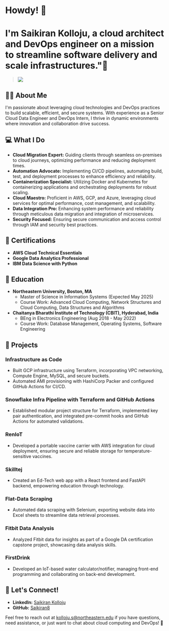 # Howdy! 👋 
# I'm Saikiran Kolloju, a cloud architect and DevOps engineer on a mission to streamline software delivery and scale infrastructures."🚀

> ![](https://komarev.com/ghpvc/?username=Saikiran8&color=blue)

## 🧑‍💻 About Me
I'm passionate about leveraging cloud technologies and DevOps practices to build scalable, efficient, and secure systems. With experience as a Senior Cloud Data Engineer and DevOps Intern, I thrive in dynamic environments where innovation and collaboration drive success.

## 💻 What I Do
- **Cloud Migration Expert:** Guiding clients through seamless on-premises to cloud journeys, optimizing performance and reducing deployment times.
- **Automation Advocate:** Implementing CI/CD pipelines, automating build, test, and deployment processes to enhance efficiency and reliability.
- **Containerization Specialist:** Utilizing Docker and Kubernetes for containerizing applications and orchestrating deployments for robust scaling.
- **Cloud Maestro:** Proficient in AWS, GCP, and Azure, leveraging cloud services for optimal performance, cost management, and scalability.
- **Data Integration Pro:** Enhancing system performance and reliability through meticulous data migration and integration of microservices.
- **Security Focused:** Ensuring secure communication and access control through IAM and security best practices.

## 📰 Certifications
- **AWS Cloud Technical Essentials**
- **Google Data Analytics Professional**
- **IBM Data Science with Python**

## 📖 Education
- **Northeastern University, Boston, MA**
  - Master of Science in Information Systems (Expected May 2025)
  - Course Work: Advanced Cloud Computing, Network Structures and Cloud Computing, Data Structures and Algorithms
- **Chaitanya Bharathi Institute of Technology (CBIT), Hyderabad, India**
  - BEng in Electronics Engineering (Aug 2018 - May 2022)
  - Course Work: Database Management, Operating Systems, Software Engineering

## 🌟 Projects
### Infrastructure as Code
- Built GCP infrastructure using Terraform, incorporating VPC networking, Compute Engine, MySQL, and secure buckets.
- Automated AMI provisioning with HashiCorp Packer and configured GitHub Actions for CI/CD.

### Snowflake Infra Pipeline with Terraform and GitHub Actions
- Established modular project structure for Terraform, implemented key pair authentication, and integrated pre-commit hooks and GitHub Actions for automated validations.

### RenIoT
- Developed a portable vaccine carrier with AWS integration for cloud deployment, ensuring secure and reliable storage for temperature-sensitive vaccines.

### Skilltej
- Created an Ed-Tech web app with a React frontend and FastAPI backend, empowering education through technology.

### Flat-Data Scraping
- Automated data scraping with Selenium, exporting website data into Excel sheets to streamline data retrieval processes.

### Fitbit Data Analysis
- Analyzed Fitbit data for insights as part of a Google DA certification capstone project, showcasing data analysis skills.

### FirstDrink
- Developed an IoT-based water calculator/notifier, managing front-end programming and collaborating on back-end development.

## 🤝 Let's Connect!
- **LinkedIn:** [Saikiran Kolloju](https://www.linkedin.com/in/saikirankolloju18/)
- **GitHub:** [Saikiran8](https://github.com/Saikiran8)

Feel free to reach out at kolloju.s@northeastern.edu if you have questions, need assistance, or just want to chat about cloud computing and DevOps! 🚀